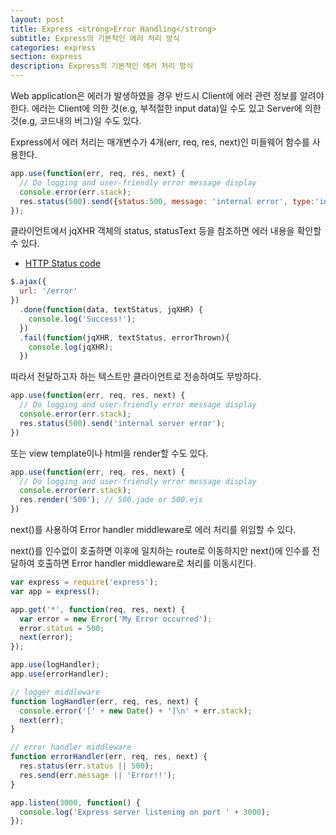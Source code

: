 ```yaml
---
layout: post
title: Express <strong>Error Handling</strong>
subtitle: Express의 기본적인 에러 처리 방식
categories: express
section: express
description: Express의 기본적인 에러 처리 방식
---
```


Web application은 에러가 발생하였을 경우 반드시 Client에 에러 관련 정보를 알려야 한다. 에러는 Client에 의한 것(e.g, 부적절한 input data)일 수도 있고 Server에 의한 것(e.g, 코드내의 버그)일 수도 있다.

Express에서 에러 처리는 매개변수가 4개(err, req, res, next)인 미들웨어 함수를 사용한다.

```javascript
app.use(function(err, req, res, next) {
  // Do logging and user-friendly error message display
  console.error(err.stack);
  res.status(500).send({status:500, message: 'internal error', type:'internal'});
});
```

클라이언트에서 jqXHR 객체의 status, statusText 등을 참조하면 에러 내용을 확인할 수 있다.

- [HTTP Status code](https://ko.wikipedia.org/wiki/HTTP_%EC%83%81%ED%83%9C_%EC%BD%94%EB%93%9C)

```javascript
$.ajax({
  url: '/error'
})
  .done(function(data, textStatus, jqXHR) {
    console.log('Success!');
  })
  .fail(function(jqXHR, textStatus, errorThrown){
    console.log(jqXHR);
  })
```

따라서 전달하고자 하는 텍스트만 클라이언트로 전송하여도 무방하다.

```javascript
app.use(function(err, req, res, next) {
  // Do logging and user-friendly error message display
  console.error(err.stack);
  res.status(500).send('internal server error');
})
```

또는 view template이나 html을 render할 수도 있다.

```javascript
app.use(function(err, req, res, next) {
  // Do logging and user-friendly error message display
  console.error(err.stack);
  res.render('500'); // 500.jade or 500.ejs
})
```

next()를 사용하여 Error handler middleware로 에러 처리를 위임할 수 있다.

next()를 인수없이 호출하면 이후에 일치하는 route로 이동하지만 next()에 인수를 전달하여 호출하면 Error handler middleware로 처리를 이동시킨다.

```javascript
var express = require('express');
var app = express();

app.get('*', function(req, res, next) {
  var error = new Error('My Error occurred');
  error.status = 500;
  next(error);
});

app.use(logHandler);
app.use(errorHandler);

// logger middleware
function logHandler(err, req, res, next) {
  console.error('[' + new Date() + ']\n' + err.stack);
  next(err);
}

// error handler middleware
function errorHandler(err, req, res, next) {
  res.status(err.status || 500);
  res.send(err.message || 'Error!!');
}

app.listen(3000, function() {
  console.log('Express server listening on port ' + 3000);
});
```
